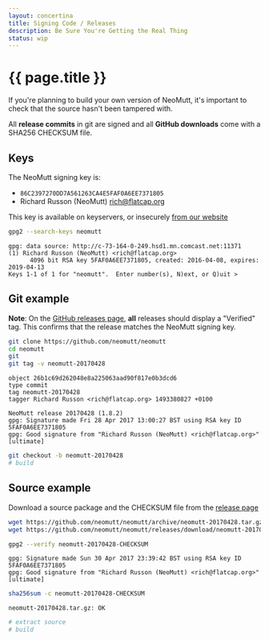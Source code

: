 ```yaml
---
layout: concertina
title: Signing Code / Releases
description: Be Sure You're Getting the Real Thing
status: wip
---
```


# {{ page.title }}

If you're planning to build your own version of NeoMutt, it's important to
check that the source hasn't been tampered with.

All **release commits** in git are signed and all **GitHub downloads** come
with a SHA256 CHECKSUM file.

## Keys

The NeoMutt signing key is:

- `86C2397270DD7A561263CA4E5FAF0A6EE7371805`
- Richard Russon (NeoMutt) <rich@flatcap.org>

This key is available on keyservers, or insecurely
[from our website](https://www.neomutt.org/person/flatcap)

```sh
gpg2 --search-keys neomutt
```

```reply
gpg: data source: http://c-73-164-0-249.hsd1.mn.comcast.net:11371
(1)	Richard Russon (NeoMutt) <rich@flatcap.org>
	  4096 bit RSA key 5FAF0A6EE7371805, created: 2016-04-08, expires: 2019-04-13
Keys 1-1 of 1 for "neomutt".  Enter number(s), N)ext, or Q)uit >
```

## Git example

**Note**: On the
[GitHub releases page](https://github.com/neomutt/neomutt/releases), **all**
releases should display a "Verified" tag. This confirms that the release
matches the NeoMutt signing key.

```sh
git clone https://github.com/neomutt/neomutt
cd neomutt
git
git tag -v neomutt-20170428
```

```reply
object 26b1c69d262048e8a225063aad90f817e0b3dcd6
type commit
tag neomutt-20170428
tagger Richard Russon <rich@flatcap.org> 1493380827 +0100

NeoMutt release 20170428 (1.8.2)
gpg: Signature made Fri 28 Apr 2017 13:00:27 BST using RSA key ID 5FAF0A6EE7371805
gpg: Good signature from "Richard Russon (NeoMutt) <rich@flatcap.org>" [ultimate]
```

```sh
git checkout -b neomutt-20170428
# build
```

## Source example <a class="offset" id="source-example"></a>

Download a source package and the CHECKSUM file from the
[release page](https://github.com/neomutt/neomutt/releases/latest)

```sh
wget https://github.com/neomutt/neomutt/archive/neomutt-20170428.tar.gz
wget https://github.com/neomutt/neomutt/releases/download/neomutt-20170428/neomutt-20170428-CHECKSUM

gpg2 --verify neomutt-20170428-CHECKSUM
```

```reply
gpg: Signature made Sun 30 Apr 2017 23:39:42 BST using RSA key ID 5FAF0A6EE7371805
gpg: Good signature from "Richard Russon (NeoMutt) <rich@flatcap.org>" [ultimate]
```

```sh
sha256sum -c neomutt-20170428-CHECKSUM
```

```reply
neomutt-20170428.tar.gz: OK
```

```sh
# extract source
# build
```

